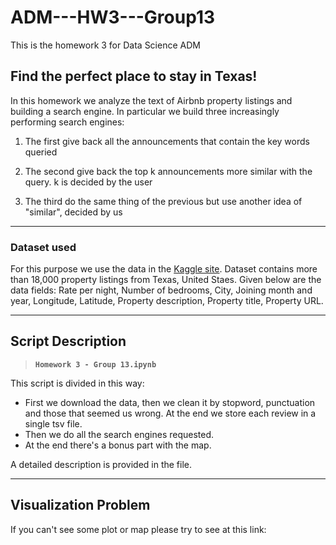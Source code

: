 # ADM---HW3---Group13
This is the homework 3 for Data Science ADM

## Find the perfect place to stay in Texas!

In this homework we analyze the text of Airbnb property listings and building a search engine. In particular we build three increasingly performing search engines:

1) The first give back all the announcements that contain the key words queried

2) The second give back the top k announcements more similar with the query. k is decided by the user

3) The third do the same thing of the previous but use another idea of "similar", decided by us

********

### Dataset used

For this purpose we use the data in the [Kaggle site](https://www.kaggle.com/PromptCloudHQ/airbnb-property-data-from-texas). 
Dataset contains more than 18,000 property listings from Texas, United Staes. Given below are the data fields:
Rate per night, Number of bedrooms, City, Joining month and year, Longitude, Latitude, Property description, Property title, Property URL.

********

## Script Description

> __`Homework 3 - Group 13.ipynb`__ 

This script is divided in this way:
- First we download the data, then we clean it by stopword, punctuation and those that seemed us wrong. At the end we store each review in a single tsv file.
- Then we do all the search engines requested.
- At the end there's a bonus part with the map.

A detailed description is provided in the file. 

********

## Visualization Problem

If you can't see some plot or map please try to see at this link: 

